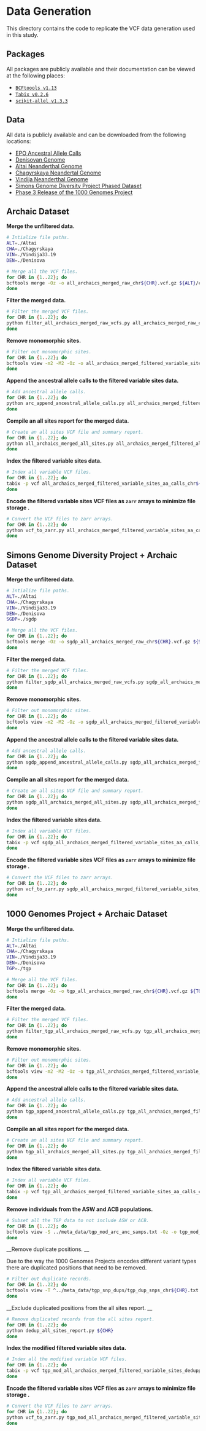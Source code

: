 # Data Generation

This directory contains the code to replicate the VCF data generation used in this study.

## Packages

All packages are publicly available and their documentation can be viewed at the following places:

- [`BCFtoools v1.13`](https://samtools.github.io/bcftools/bcftools.html)
- [`Tabix v0.2.6`](http://www.htslib.org/doc/tabix.html)
- [`scikit-allel v1.3.3`](https://scikit-allel.readthedocs.io/en/stable/index.html)

## Data

All data is publicly available and can be downloaded from the following locations:

- [EPO Ancestral Allele Calls](http://ftp.ensembl.org/pub/release-74/fasta/ancestral_alleles/)
- [Denisovan Genome](http://ftp.eva.mpg.de/neandertal/Vindija/VCF/Denisova/)
- [Altai Neanderthal Genome](http://ftp.eva.mpg.de/neandertal/Vindija/VCF/Altai/)
- [Chagyrskaya Neandertal Genome](http://ftp.eva.mpg.de/neandertal/Chagyrskaya/VCF/)
- [Vindija Neanderthal Genome](http://ftp.eva.mpg.de/neandertal/Vindija/VCF/Vindija33.19/)
- [Simons Genome Diversity Project Phased Dataset](https://sharehost.hms.harvard.edu/genetics/reich_lab/sgdp/phased_data2021/)
- [Phase 3 Release of the 1000 Genomes Project](http://ftp.1000genomes.ebi.ac.uk/vol1/ftp/release/20130502/)

## Archaic Dataset

__Merge the unfiltered data.__

```bash
# Intialize file paths.
ALT=./Altai
CHA=./Chagyrskaya
VIN=./Vindija33.19
DEN=./Denisova

# Merge all the VCF files.
for CHR in {1..22}; do
bcftools merge -Oz -o all_archaics_merged_raw_chr${CHR}.vcf.gz ${ALT}/chr${CHR}_mq25_mapab100.vcf.gz ${CHA}/chr${CHR}.noRB.vcf.gz ${VIN}/chr${CHR}_mq25_mapab100.vcf.gz ${DEN}/chr${CHR}_mq25_mapab100.vcf.gz
done
```

__Filter the merged data.__

```bash
# Filter the merged VCF files.
for CHR in {1..22}; do
python filter_all_archaics_merged_raw_vcfs.py all_archaics_merged_raw_chr${CHR}.vcf.gz ${CHR} | bgzip > all_archaics_merged_filtered_all_sites_no_aa_chr${CHR}.vcf.gz
done
```

__Remove monomorphic sites.__

```bash
# Filter out monomorphic sites.
for CHR in {1..22}; do
bcftools view -m2 -M2 -Oz -o all_archaics_merged_filtered_variable_sites_no_aa_chr${CHR}.vcf.gz all_archaics_merged_filtered_all_sites_no_aa_chr${CHR}.vcf.gz
done
```

__Append the ancestral allele calls to the filtered variable sites data.__

```bash
# Add ancestral allele calls.
for CHR in {1..22}; do
python arc_append_ancestral_allele_calls.py all_archaics_merged_filtered_variable_sites_no_aa_chr${CHR}.vcf.gz ${CHR} | bgzip > all_archaics_merged_filtered_variable_sites_aa_calls_chr${CHR}.vcf.gz
done
```

__Compile an all sites report for the merged data.__

```bash
# Create an all sites VCF file and summary report.
for CHR in {1..22}; do
python all_archaics_merged_all_sites.py all_archaics_merged_filtered_all_sites_no_aa_chr${CHR}.vcf.gz ${CHR} | bgzip > all_archaics_merged_filtered_all_sites_aa_calls_chr${CHR}.vcf.gz
done
```

__Index the filtered variable sites data.__

```bash
# Index all variable VCF files.
for CHR in {1..22}; do
tabix -p vcf all_archaics_merged_filtered_variable_sites_aa_calls_chr${CHR}.vcf.gz
done
```

__Encode the filtered variable sites VCF files as `zarr` arrays to minimize file storage .__

```bash
# Convert the VCF files to zarr arrays.
for CHR in {1..22}; do
python vcf_to_zarr.py all_archaics_merged_filtered_variable_sites_aa_calls_chr${CHR} arc_anc_chr${CHR} ${CHR}
done
```

## Simons Genome Diversity Project + Archaic Dataset

__Merge the unfiltered data.__

```bash
# Intialize file paths.
ALT=./Altai
CHA=./Chagyrskaya
VIN=./Vindija33.19
DEN=./Denisova
SGDP=./sgdp

# Merge all the VCF files.
for CHR in {1..22}; do
bcftools merge -Oz -o sgdp_all_archaics_merged_raw_chr${CHR}.vcf.gz ${SGDP}/sgdp.phased.unfiltered.chr${CHR}.vcf.gz ${ALT}/chr${CHR}_mq25_mapab100.vcf.gz ${CHA}/chr${CHR}.noRB.vcf.gz ${VIN}/chr${CHR}_mq25_mapab100.vcf.gz ${DEN}/chr${CHR}_mq25_mapab100.vcf.gz
done
```

__Filter the merged data.__

```bash
# Filter the merged VCF files.
for CHR in {1..22}; do
python filter_sgdp_all_archaics_merged_raw_vcfs.py sgdp_all_archaics_merged_raw_chr${CHR}.vcf.gz ${CHR} | bgzip > sgdp_all_archaics_merged_filtered_all_sites_no_aa_chr${CHR}.vcf.gz
done
```

__Remove monomorphic sites.__

```bash
# Filter out monomorphic sites.
for CHR in {1..22}; do
bcftools view -m2 -M2 -Oz -o sgdp_all_archaics_merged_filtered_variable_sites_no_aa_chr${CHR}.vcf.gz sgdp_all_archaics_merged_filtered_all_sites_no_aa_chr${CHR}.vcf.gz
done
```

__Append the ancestral allele calls to the filtered variable sites data.__

```bash
# Add ancestral allele calls.
for CHR in {1..22}; do
python sgdp_append_ancestral_allele_calls.py sgdp_all_archaics_merged_filtered_variable_sites_no_aa_chr${CHR}.vcf.gz ${CHR} | bgzip > sgdp_all_archaics_merged_filtered_variable_sites_aa_calls_chr${CHR}.vcf.gz
done
```

__Compile an all sites report for the merged data.__

```bash
# Create an all sites VCF file and summary report.
for CHR in {1..22}; do
python sgdp_all_archaics_merged_all_sites.py sgdp_all_archaics_merged_filtered_all_sites_no_aa_chr${CHR}.vcf.gz ${CHR} | bgzip > sgdp_all_archaics_merged_filtered_all_sites_aa_calls_chr${CHR}.vcf.gz
done
```

__Index the filtered variable sites data.__

```bash
# Index all variable VCF files.
for CHR in {1..22}; do
tabix -p vcf sgdp_all_archaics_merged_filtered_variable_sites_aa_calls_chr${CHR}.vcf.gz
done
```

__Encode the filtered variable sites VCF files as `zarr` arrays to minimize file storage .__

```bash
# Convert the VCF files to zarr arrays.
for CHR in {1..22}; do
python vcf_to_zarr.py sgdp_all_archaics_merged_filtered_variable_sites_aa_calls_chr${CHR} sgdp_arc_anc_chr${CHR} ${CHR}
done
```

## 1000 Genomes Project + Archaic Dataset

__Merge the unfiltered data.__

```bash
# Intialize file paths.
ALT=./Altai
CHA=./Chagyrskaya
VIN=./Vindija33.19
DEN=./Denisova
TGP=./tgp

# Merge all the VCF files.
for CHR in {1..22}; do
bcftools merge -Oz -o tgp_all_archaics_merged_raw_chr${CHR}.vcf.gz ${TGP}/ALL.chr${CHR}.phase3_shapeit2_mvncall_integrated_v5a.20130502.genotypes.vcf.gz ${ALT}/chr${CHR}_mq25_mapab100.vcf.gz ${CHA}/chr${CHR}.noRB.vcf.gz ${VIN}/chr${CHR}_mq25_mapab100.vcf.gz ${DEN}/chr${CHR}_mq25_mapab100.vcf.gz
done
```

__Filter the merged data.__

```bash
# Filter the merged VCF files.
for CHR in {1..22}; do
python filter_tgp_all_archaics_merged_raw_vcfs.py tgp_all_archaics_merged_raw_chr${CHR}.vcf.gz ${CHR} | bgzip > tgp_all_archaics_merged_filtered_all_sites_no_aa_chr${CHR}.vcf.gz
done
```

__Remove monomorphic sites.__

```bash
# Filter out monomorphic sites.
for CHR in {1..22}; do
bcftools view -m2 -M2 -Oz -o tgp_all_archaics_merged_filtered_variable_sites_chr${CHR}.vcf.gz tgp_all_archaics_merged_filtered_all_sites_chr${CHR}.vcf.gz
done
```

__Append the ancestral allele calls to the filtered variable sites data.__

```bash
# Add ancestral allele calls.
for CHR in {1..22}; do
python tgp_append_ancestral_allele_calls.py tgp_all_archaics_merged_filtered_variable_sites_no_aa_chr${CHR}.vcf.gz ${CHR} | bgzip > tgp_all_archaics_merged_filtered_variable_sites_aa_calls_chr${CHR}.vcf.gz
done
```

__Compile an all sites report for the merged data.__

```bash
# Create an all sites VCF file and summary report.
for CHR in {1..22}; do
python tgp_all_archaics_merged_all_sites.py tgp_all_archaics_merged_filtered_all_sites_no_aa_chr${CHR}.vcf.gz ${CHR} | bgzip > tgp_all_archaics_merged_filtered_all_sites_aa_calls_chr${CHR}.vcf.gz
done
```

__Index the filtered variable sites data.__

```bash
# Index all variable VCF files.
for CHR in {1..22}; do
tabix -p vcf tgp_all_archaics_merged_filtered_variable_sites_aa_calls_chr${CHR}.vcf.gz
done
```

__Remove individuals from the ASW and ACB populations.__

```bash
# Subset all the TGP data to not include ASW or ACB.
for CHR in {1..22}; do
bcftools view -S ../meta_data/tgp_mod_arc_anc_samps.txt -Oz -o tgp_mod_all_archaics_merged_filtered_variable_sites_aa_calls_chr${CHR}.vcf.gz tgp_all_archaics_merged_filtered_variable_sites_aa_calls_chr${CHR}.vcf.gz
done
```

__Remove duplicate positions. __

Due to the way the 1000 Genomes Projects encodes different variant types there are duplicated positions that need to be removed.

```bash 
# Filter out duplicate records.
for CHR in {1..22}; do
bcftools view -T ^../meta_data/tgp_snp_dups/tgp_dup_snps_chr${CHR}.txt -Oz -o tgp_mod_all_archaics_merged_filtered_variable_sites_dedupped_aa_calls_chr${CHR}.vcf.gz tgp_mod_all_archaics_merged_filtered_variable_sites_aa_calls_chr${CHR}.vcf.gz
done
```

__Exclude duplicated positions from the all sites report. __

```bash
# Remove duplicated records from the all sites report.
for CHR in {1..22}; do
python dedup_all_sites_report.py ${CHR}
done
```

__Index the modified filtered variable sites data.__

```bash
# Index all the modified variable VCF files.
for CHR in {1..22}; do
tabix -p vcf tgp_mod_all_archaics_merged_filtered_variable_sites_dedupped_aa_calls_chr${CHR}.vcf.gz
done
```

__Encode the filtered variable sites VCF files as `zarr` arrays to minimize file storage .__

```bash
# Convert the VCF files to zarr arrays.
for CHR in {1..22}; do
python vcf_to_zarr.py tgp_mod_all_archaics_merged_filtered_variable_sites_dedupped_aa_calls_chr${CHR} tgp_mod_arc_anc_chr${CHR} ${CHR}
done
```

